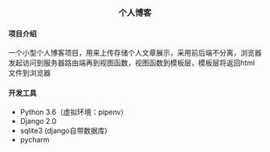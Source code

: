 ###  <center>个人博客</center>

####  项目介绍

​	一个小型个人博客项目，用来上传存储个人文章展示，采用前后端不分离，浏览器发起访问到服务器路由端再到视图函数，视图函数到模板层，模板层将返回html文件到浏览器



####  开发工具

- Python 3.6（虚拟环境：pipenv）
- Django 2.0
- sqlite3 (django自带数据库)
- pycharm











